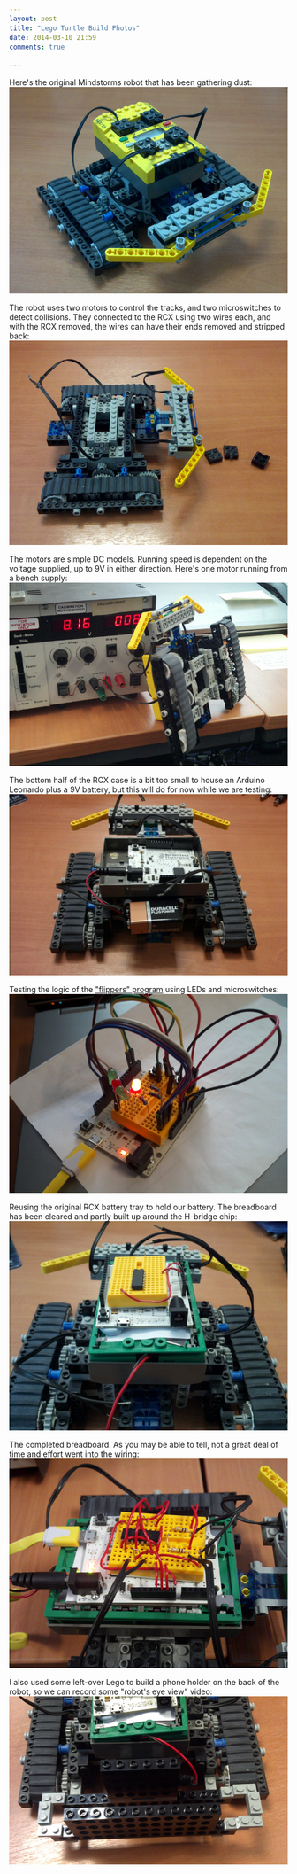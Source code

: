 ```yaml
---
layout: post
title: "Lego Turtle Build Photos"
date: 2014-03-10 21:59
comments: true

---
```


<p>Here's the original Mindstorms robot that has been gathering dust:<br/>
<img src="/hardware/lego-turtle/original.jpg"/></p>
<p>The robot uses two motors to control the tracks, and two microswitches to detect collisions. They connected to the RCX using two wires each, and with the RCX removed, the wires can have their ends removed and stripped back:<br/>
<img src="/hardware/lego-turtle/nxt-removed.jpg"/></p>
<p>The motors are simple DC models. Running speed is dependent on the voltage supplied, up to 9V in either direction. Here's one motor running from a bench supply:<br/>
<img src="/hardware/lego-turtle/motor-running-from-psu.jpg"/></p>
<p>The bottom half of the RCX case is a bit too small to house an Arduino Leonardo plus a 9V battery, but this will do for now while we are testing:<br/>
<img src="/hardware/lego-turtle/arduino-mounted.jpg"/></p>
<p>Testing the logic of the <a href="https://github.com/ianrenton/legoturtle/tree/master/legoturtle_flippers">"flippers" program</a> using LEDs and microswitches:<br/>
<img src="/hardware/lego-turtle/logic-testing.jpg"/></p>
<p>Reusing the original RCX battery tray to hold our battery. The breadboard has been cleared and partly built up around the H-bridge chip:<br/>
<img src="/hardware/lego-turtle/battery-inside.jpg"/></p>
<p>The completed breadboard. As you may be able to tell, not a great deal of time and effort went into the wiring:<br/>
<img src="/hardware/lego-turtle/wiring-complete.jpg"/></p>
<p>I also used some left-over Lego to build a phone holder on the back of the robot, so we can record some "robot's eye view" video:<br/>
<img src="/hardware/lego-turtle/phone-holder.jpg"/></p>
